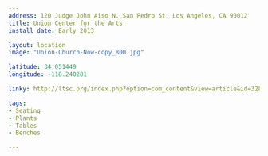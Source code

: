 ```yaml
---
address: 120 Judge John Aiso N. San Pedro St. Los Angeles, CA 90012
title: Union Center for the Arts
install_date: Early 2013

layout: location
image: "Union-Church-Now-copy_800.jpg"

latitude: 34.051449
longitude: -118.240281

linky: http://ltsc.org/index.php?option=com_content&view=article&id=328

tags:	
- Seating
- Plants
- Tables
- Benches

---
```

